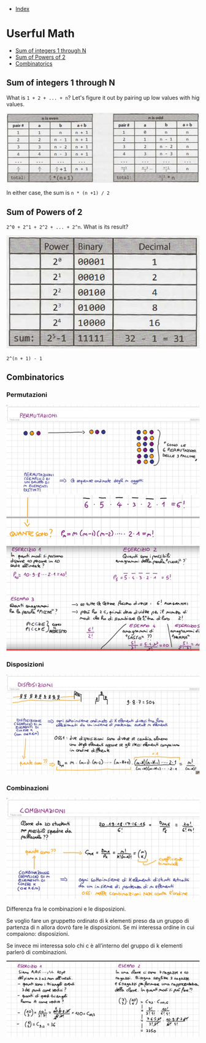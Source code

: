 - [Index](https://github.com/KiraDiShira/Cracking/blob/master/README.md#cracking)

# Userful Math

- [Sum of integers 1 through N](#sum-of-integers-1-through-n)
- [Sum of Powers of 2](#sum-of-powers-of-2)
- [Combinatorics](#combinatorics)

## Sum of integers 1 through N

What is `1 + 2 + ... + n`? Let's figure it out by pairing up low values with hig values.

<img src="https://raw.githubusercontent.com/KiraDiShira/Cracking/master/UsefulMath/Images/um1.PNG" />

In either case, the sum is `n * (n +1) / 2`

## Sum of Powers of 2

`2^0 + 2^1 + 2^2 + ... + 2^n`. What is  its result?

<img src="https://raw.githubusercontent.com/KiraDiShira/Cracking/master/UsefulMath/Images/um2.PNG" />

`2^(n + 1) - 1`

## Combinatorics

### Permutazioni

<img src="https://raw.githubusercontent.com/KiraDiShira/Cracking/master/UsefulMath/Images/p1.PNG" />
<img src="https://raw.githubusercontent.com/KiraDiShira/Cracking/master/UsefulMath/Images/p2.PNG" />
<img src="https://raw.githubusercontent.com/KiraDiShira/Cracking/master/UsefulMath/Images/p3.PNG" />

### Disposizioni

<img src="https://raw.githubusercontent.com/KiraDiShira/Cracking/master/UsefulMath/Images/p4.PNG" />

### Combinazioni

<img src="https://raw.githubusercontent.com/KiraDiShira/Cracking/master/UsefulMath/Images/p5.PNG" />

Differenza fra le combinazioni e le disposizioni.

Se voglio fare un gruppetto ordinato di k elementi preso da un gruppo di partenza di n allora dovrò fare le disposizioni. Se mi interessa ordine in cui compaiono: disposizioni. 

Se invece mi interessa solo chi c è all’interno del gruppo di k elementi parlerò di combinazioni.

<img src="https://raw.githubusercontent.com/KiraDiShira/Cracking/master/UsefulMath/Images/p6.PNG" />

